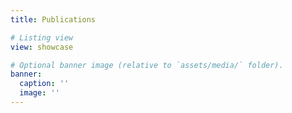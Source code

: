 ```yaml
---
title: Publications

# Listing view
view: showcase

# Optional banner image (relative to `assets/media/` folder).
banner:
  caption: ''
  image: ''
---
```

